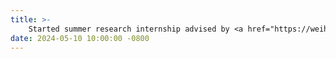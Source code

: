 ```yaml
---
title: >-
    Started summer research internship advised by <a href="https://weihu.me/">Prof. Wei Hu</a> @ <strong>Umich CSE!</strong>
date: 2024-05-10 10:00:00 -0800
---
```


